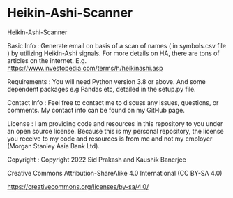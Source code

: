 # Heikin-Ashi-Scanner
Heikin-Ashi-Scanner

Basic Info : Generate email on basis of a scan of names ( in symbols.csv file ) by utilizing Heikin-Ashi signals.
             For more details on HA, there are tons of articles on the internet. E.g. https://www.investopedia.com/terms/h/heikinashi.asp

Requirements : You will need Python version 3.8 or above. And some dependent packages e.g Pandas etc, detailed in the setup.py file.

Contact Info : Feel free to contact me to discuss any issues, questions, or comments. My contact info can be found on my GitHub page.

License : I am providing code and resources in this repository to you under an open source license. Because this is my personal repository, the license you receive to my code and resources is from me and not my employer (Morgan Stanley Asia Bank Ltd).

Copyright : Copyright 2022 Sid Prakash and Kaushik Banerjee

Creative Commons Attribution-ShareAlike 4.0 International (CC BY-SA 4.0)

https://creativecommons.org/licenses/by-sa/4.0/
